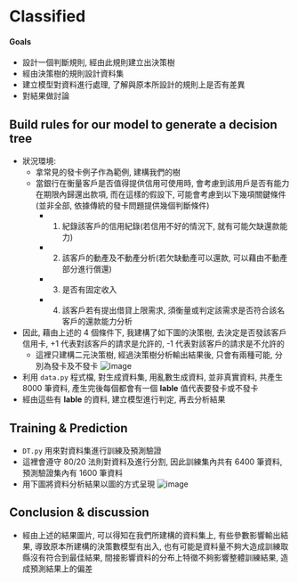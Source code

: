 # Classified
#### Goals
- 設計一個判斷規則, 經由此規則建立出決策樹
- 經由決策樹的規則設計資料集
- 建立模型對資料進行處理, 了解與原本所設計的規則上是否有差異
- 對結果做討論
## Build rules for our model to generate a decision tree
- 狀況環境:
  - 拿常見的發卡例子作為範例, 建構我們的樹
  - 當銀行在衡量客戶是否值得提供信用可使用時, 會考慮到該用戶是否有能力在期限內歸還出款項, 而在這樣的假設下, 可能會考慮到以下幾項關鍵條件(並非全部, 依據傳統的發卡問題提供幾個判斷條件)  
    - 1. 紀錄該客戶的信用紀錄(若信用不好的情況下, 就有可能欠缺還款能力)  
    - 2. 該客戶的動產及不動產分析(若欠缺動產可以還款, 可以藉由不動產部分進行償還)  
    - 3. 是否有固定收入  
    - 4. 該客戶若有提出借貸上限需求, 須衡量或判定該需求是否符合該名客戶的還款能力分析  
- 因此, 藉由上述的 4 個條件下, 我建構了如下圖的決策樹, 去決定是否發該客戶信用卡, +1 代表對該客戶的請求是允許的, -1 代表對該客戶的請求是不允許的
  - 這裡只建構二元決策樹, 經過決策樹分析輸出結果後, 只會有兩種可能, 分別為發卡及不發卡
![image](https://github.com/williamchangTW/Classified/blob/master/original.png)  
- 利用 `data.py` 程式檔, 對生成資料集, 用亂數生成資料, 並非真實資料, 共產生 8000 筆資料, 產生完後每個都會有一個 **lable** 值代表要發卡或不發卡
- 經由這些有 **lable** 的資料, 建立模型進行判定, 再去分析結果
## Training & Prediction
- `DT.py` 用來對資料集進行訓練及預測驗證
- 這裡會遵守 80/20 法則對資料及進行分割, 因此訓練集內共有 6400 筆資料, 預測驗證集內有 1600 筆資料
- 用下圖將資料分析結果以圖的方式呈現
![image](https://github.com/williamchangTW/Classified/blob/master/DT.jpg)  
## Conclusion & discussion
- 經由上述的結果圖片, 可以得知在我們所建構的資料集上, 有些參數影響輸出結果, 導致原本所建構的決策數模型有出入, 也有可能是資料量不夠大造成訓練取縣沒有符合到最佳結果, 間接影響資料的分布上特徵不夠影響整體訓練結果, 造成預測結果上的偏差  
